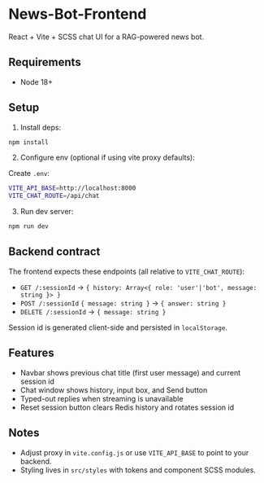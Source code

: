 # News-Bot-Frontend

React + Vite + SCSS chat UI for a RAG-powered news bot.

## Requirements

- Node 18+

## Setup

1. Install deps:

```bash
npm install
```

2. Configure env (optional if using vite proxy defaults):

Create `.env`:

```bash
VITE_API_BASE=http://localhost:8000
VITE_CHAT_ROUTE=/api/chat
```

3. Run dev server:

```bash
npm run dev
```

## Backend contract

The frontend expects these endpoints (all relative to `VITE_CHAT_ROUTE`):

- `GET /:sessionId` → `{ history: Array<{ role: 'user'|'bot', message: string }> }`
- `POST /:sessionId` `{ message: string }` → `{ answer: string }`
- `DELETE /:sessionId` → `{ message: string }`

Session id is generated client-side and persisted in `localStorage`.

## Features

- Navbar shows previous chat title (first user message) and current session id
- Chat window shows history, input box, and Send button
- Typed-out replies when streaming is unavailable
- Reset session button clears Redis history and rotates session id

## Notes

- Adjust proxy in `vite.config.js` or use `VITE_API_BASE` to point to your backend.
- Styling lives in `src/styles` with tokens and component SCSS modules.
